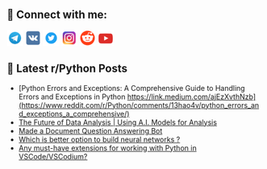## 🔎 Connect with me:
[<img src="https://github.com/bullbesh/bullbesh/blob/main/images/Telegram.png" width="32" height="32" />](https://t.me/bullbesh)
[<img src="https://github.com/bullbesh/bullbesh/blob/main/images/VK.png" width="32" height="32" />](https://vk.com/bullbesh)
[<img src="https://github.com/bullbesh/bullbesh/blob/main/images/Twitter.png" width="32" height="32" />](https://twitter.com/bullbesh1)
[<img src="https://github.com/bullbesh/bullbesh/blob/main/images/Instagram.png" width="32" height="32" />](https://www.instagram.com/bullbesh)
[<img src="https://github.com/bullbesh/bullbesh/blob/main/images/Reddit.png" width="32" height="32" />](https://www.reddit.com/user/bullbesh)
[<img src="https://github.com/bullbesh/bullbesh/blob/main/images/YouTube.png" width="32" height="32" />](https://www.youtube.com/channel/UCtfjRs6uzgq5mfm8S06WTcg)

## 📕 Latest r/Python Posts
<!-- BLOG-POST-LIST:START -->
- [Python Errors and Exceptions: A Comprehensive Guide to Handling Errors and Exceptions in Python https://link.medium.com/ajEzXvthNzb](https://www.reddit.com/r/Python/comments/13hao4v/python_errors_and_exceptions_a_comprehensive/)
- [The Future of Data Analysis | Using A.I. Models for Analysis](https://www.reddit.com/r/Python/comments/13h7lkz/the_future_of_data_analysis_using_ai_models_for/)
- [Made a Document Question Answering Bot](https://www.reddit.com/r/Python/comments/13h68ri/made_a_document_question_answering_bot/)
- [Which is better option to build neural networks ?](https://www.reddit.com/r/Python/comments/13h4z8g/which_is_better_option_to_build_neural_networks/)
- [Any must-have extensions for working with Python in VSCode/VSCodium?](https://www.reddit.com/r/Python/comments/13h2xuc/any_musthave_extensions_for_working_with_python/)
<!-- BLOG-POST-LIST:END -->
